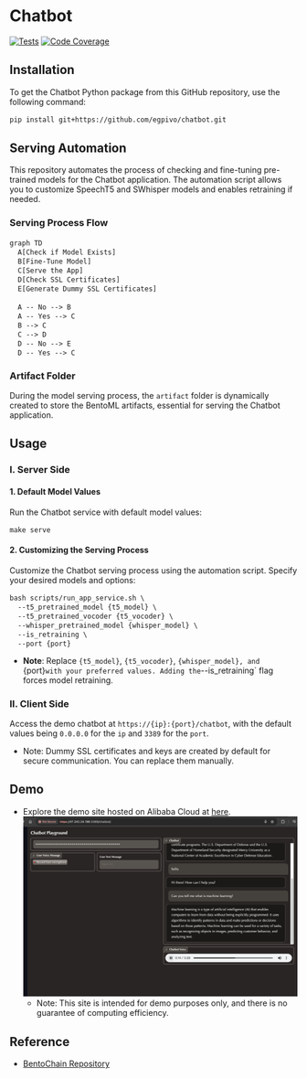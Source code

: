 # Chatbot
[![Tests](https://github.com/egpivo/chatbot/workflows/CI/badge.svg)](https://github.com/egpivo/chatbot/actions)
[![Code Coverage](https://codecov.io/gh/egpivo/chatbot/branch/main/graph/badge.svg)](https://codecov.io/gh/egpivo/chatbot)
<link rel="stylesheet" href="https://cdnjs.cloudflare.com/ajax/libs/font-awesome/5.15.3/css/all.min.css" integrity="sha512-...." crossorigin="anonymous" />


## Installation

To get the Chatbot Python package from this GitHub repository, use the following command:

```bash
pip install git+https://github.com/egpivo/chatbot.git
```
## Serving Automation
This repository automates the process of checking and fine-tuning pre-trained models for the Chatbot application. The automation script allows you to customize SpeechT5 and SWhisper models and enables retraining if needed.

### Serving Process Flow

```mermaid
graph TD
  A[Check if Model Exists]
  B[Fine-Tune Model]
  C[Serve the App]
  D[Check SSL Certificates]
  E[Generate Dummy SSL Certificates]

  A -- No --> B
  A -- Yes --> C
  B --> C
  C --> D
  D -- No --> E
  D -- Yes --> C

```

### Artifact Folder
During the model serving process, the `artifact` folder is dynamically created to store the BentoML artifacts, essential for serving the Chatbot application.
## Usage
### I. Server Side
#### 1. Default Model Values
 Run the Chatbot service with default model values:
```shell
make serve
```
#### 2. Customizing the Serving Process
Customize the Chatbot serving process using the automation script. Specify your desired models and options:
```shell
bash scripts/run_app_service.sh \
  --t5_pretrained_model {t5_model} \
  --t5_pretrained_vocoder {t5_vocoder} \
  --whisper_pretrained_model {whisper_model} \
  --is_retraining \
  --port {port}
```
- **Note**: Replace `{t5_model}`, `{t5_vocoder}`, `{whisper_model}, and `{port}` with your preferred values. Adding the `--is_retraining` flag forces model retraining.

### II. Client Side
Access the demo chatbot at `https://{ip}:{port}/chatbot`, with the default values being `0.0.0.0` for the `ip` and `3389` for the `port`.

- Note: Dummy SSL certificates and keys are created by default for secure communication. You can replace them manually.

## Demo <i class="fas fa-eye fa-lg"></i>


- Explore the demo site hosted on Alibaba Cloud at [here](https://47.242.24.196:3389/chatbot/).
![img.png](artifact/img.png)
  - Note: This site is intended for demo purposes only, and there is no guarantee of computing efficiency.

## Reference
- [BentoChain Repository](https://github.com/ssheng/BentoChain)
